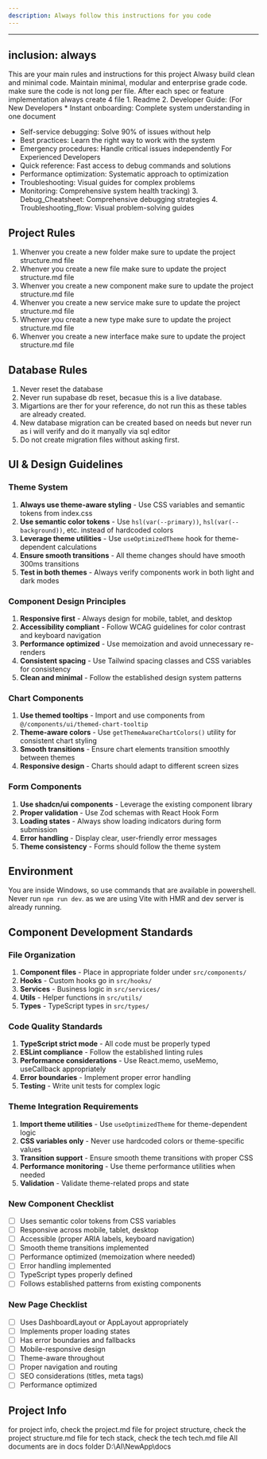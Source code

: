 ```yaml
---
description: Always follow this instructions for you code
---
```


---
inclusion: always
---

This are your main rules and instructions for this project
Alwasy build clean and minimal code.
Maintain minimal, modular and enterprise grade code.
make sure the code is not long per file.
After each spec or feature implementation always create 4 file
    1. Readme
    2. Developer Guide: (For New Developers
            * Instant onboarding: Complete system understanding in one document
* Self-service debugging: Solve 90% of issues without help
* Best practices: Learn the right way to work with the system
* Emergency procedures: Handle critical issues independently
For Experienced Developers
* Quick reference: Fast access to debug commands and solutions
* Performance optimization: Systematic approach to optimization
* Troubleshooting: Visual guides for complex problems
* Monitoring: Comprehensive system health tracking)
    3. Debug_Cheatsheet: Comprehensive debugging strategies
    4. Troubleshooting_flow: Visual problem-solving guides
## Project Rules
1. Whenver you create a new folder make sure to update the project structure.md file
2. Whenver you create a new file make sure to update the project structure.md file
3. Whenver you create a new component make sure to update the project structure.md file
4. Whenver you create a new service make sure to update the project structure.md file
5. Whenver you create a new type make sure to update the project structure.md file
6. Whenver you create a new interface make sure to update the project structure.md file

## Database Rules
1. Never reset the database
2. Never run supabase db reset, becasue this is a live database. 
3. Migartions are ther for your reference, do not run this as these tables are already created.
4. New database migration can be created based on needs but never run as i will verify and do it manyally via sql editor
5. Do not create migration files without asking first.

## UI & Design Guidelines

### Theme System
1. **Always use theme-aware styling** - Use CSS variables and semantic tokens from index.css
2. **Use semantic color tokens** - Use `hsl(var(--primary))`, `hsl(var(--background))`, etc. instead of hardcoded colors
3. **Leverage theme utilities** - Use `useOptimizedTheme` hook for theme-dependent calculations
4. **Ensure smooth transitions** - All theme changes should have smooth 300ms transitions
5. **Test in both themes** - Always verify components work in both light and dark modes

### Component Design Principles
1. **Responsive first** - Always design for mobile, tablet, and desktop
2. **Accessibility compliant** - Follow WCAG guidelines for color contrast and keyboard navigation
3. **Performance optimized** - Use memoization and avoid unnecessary re-renders
4. **Consistent spacing** - Use Tailwind spacing classes and CSS variables for consistency
5. **Clean and minimal** - Follow the established design system patterns

### Chart Components
1. **Use themed tooltips** - Import and use components from `@/components/ui/themed-chart-tooltip`
2. **Theme-aware colors** - Use `getThemeAwareChartColors()` utility for consistent chart styling
3. **Smooth transitions** - Ensure chart elements transition smoothly between themes
4. **Responsive design** - Charts should adapt to different screen sizes

### Form Components
1. **Use shadcn/ui components** - Leverage the existing component library
2. **Proper validation** - Use Zod schemas with React Hook Form
3. **Loading states** - Always show loading indicators during form submission
4. **Error handling** - Display clear, user-friendly error messages
5. **Theme consistency** - Forms should follow the theme system

## Environment
You are inside Windows, so use commands that are available in powershell.
Never run `npm run dev`. as we are using Vite with HMR and dev server is already running.

## Component Development Standards

### File Organization
1. **Component files** - Place in appropriate folder under `src/components/`
2. **Hooks** - Custom hooks go in `src/hooks/`
3. **Services** - Business logic in `src/services/`
4. **Utils** - Helper functions in `src/utils/`
5. **Types** - TypeScript types in `src/types/`

### Code Quality Standards
1. **TypeScript strict mode** - All code must be properly typed
2. **ESLint compliance** - Follow the established linting rules
3. **Performance considerations** - Use React.memo, useMemo, useCallback appropriately
4. **Error boundaries** - Implement proper error handling
5. **Testing** - Write unit tests for complex logic

### Theme Integration Requirements
1. **Import theme utilities** - Use `useOptimizedTheme` for theme-dependent logic
2. **CSS variables only** - Never use hardcoded colors or theme-specific values
3. **Transition support** - Ensure smooth theme transitions with proper CSS
4. **Performance monitoring** - Use theme performance utilities when needed
5. **Validation** - Validate theme-related props and state

### New Component Checklist
- [ ] Uses semantic color tokens from CSS variables
- [ ] Responsive across mobile, tablet, desktop
- [ ] Accessible (proper ARIA labels, keyboard navigation)
- [ ] Smooth theme transitions implemented
- [ ] Performance optimized (memoization where needed)
- [ ] Error handling implemented
- [ ] TypeScript types properly defined
- [ ] Follows established patterns from existing components

### New Page Checklist
- [ ] Uses DashboardLayout or AppLayout appropriately
- [ ] Implements proper loading states
- [ ] Has error boundaries and fallbacks
- [ ] Mobile-responsive design
- [ ] Theme-aware throughout
- [ ] Proper navigation and routing
- [ ] SEO considerations (titles, meta tags)
- [ ] Performance optimized

## Project Info
for project info, check the project.md file
for project structure, check the project structure.md file
for tech stack, check the tech tech.md file
All documents are in docs folder D:\AI\NewApp\docs

